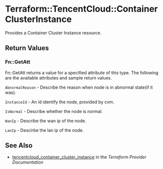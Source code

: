 # Terraform::TencentCloud::ContainerClusterInstance

Provides a Container Cluster Instance resource.

## Return Values

### Fn::GetAtt

Fn::GetAtt returns a value for a specified attribute of this type. The following are the available attributes and sample return values.

`AbnormalReason` - Describe the reason when node is in abnormal state(if it was).

`InstanceId` - An id identify the node, provided by cvm.

`IsNormal` - Describe whether the node is normal.

`WanIp` - Describe the wan ip of the node.

`LanIp` - Descirbe the lan ip of the node.

## See Also

* [tencentcloud_container_cluster_instance](https://www.terraform.io/docs/providers/tencentcloud/r/container_cluster_instance.html) in the _Terraform Provider Documentation_